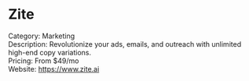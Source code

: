 # Zite

Category: Marketing  
Description: Revolutionize your ads, emails, and outreach with unlimited high-end copy variations.  
Pricing: From $49/mo  
Website: https://www.zite.ai

